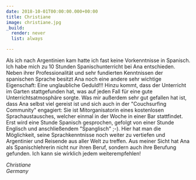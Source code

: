 ```yaml
---
date: 2018-10-01T00:00:00.000+00:00
title: Christiane
image: christiane.jpg
_build:
  render: never
  list: always

---
```

Als ich nach Argentinien kam hatte ich fast keine Vorkenntnisse in Spanisch. Ich habe mich zu 10 Stunden Spanischunterricht bei Ana entschieden. Neben ihrer Professionalität und sehr fundierten Kenntnissen der spanischen Sprache besitzt Ana noch eine andere sehr wichtige Eigenschaft: Eine unglaubliche Geduld!!! Hinzu kommt, dass der Unterricht im Garten stattgefunden hat, was auf jeden Fall für eine gute Unterrichtsatmosphäre sorgte. Was mir außerdem sehr gut gefallen hat ist, dass Ana selbst viel gereist ist und sich auch in der "Couchsurfing Community" engagiert: Sie ist Mitorganisatorin eines kostenlosen Sprachaustausches, welcher einmal in der Woche in einer Bar stattfindet. Erst wird eine Stunde Spanisch gesprochen, gefolgt von einer Stunde Englisch und anschließendem "Spanglisch" ;-). Hier hat man die Möglichkeit, seine Sprachkenntnisse noch weiter zu vertiefen und Argentinier und Reisende aus aller Welt zu treffen. Aus meiner Sicht hat Ana als Spanischlehrerin nicht nur ihren Beruf, sondern auch ihre Berufung gefunden. Ich kann sie wirklich jedem weiterempfehlen!

_Christiane_\
_Germany_
